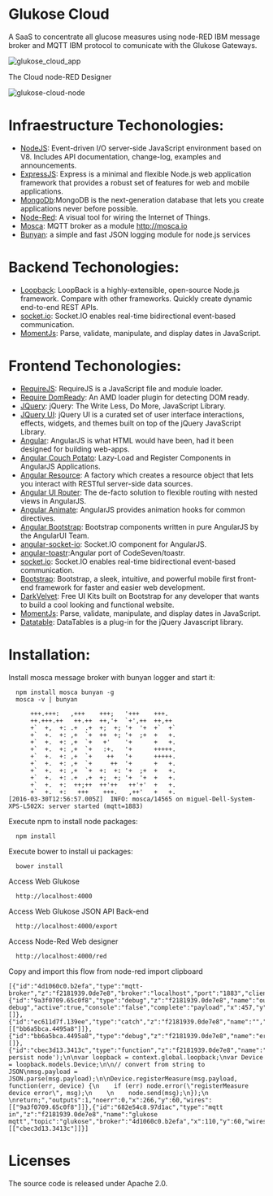 # Glukose Cloud

A SaaS to concentrate all glucose measures using node-RED IBM message broker and MQTT IBM protocol to comunicate with the Glukose Gateways.

![glukose_cloud_app](https://cloud.githubusercontent.com/assets/1216181/14146100/c60518c0-f696-11e5-93e1-1eb91aaceb3f.png)

The Cloud node-RED Designer

![glukose-cloud-node](https://cloud.githubusercontent.com/assets/1216181/14145935/169d0f0a-f696-11e5-8575-b1fbdc457ebd.png)

# Infraestructure Techonologies:

- [NodeJS](https://nodejs.org/): Event-driven I/O server-side JavaScript environment based on V8. Includes API documentation, change-log, examples and announcements.
- [ExpressJS](http://expressjs.com): Express is a minimal and flexible Node.js web application framework that provides a robust set of features for web and mobile applications.
- [MongoDb](https://www.mongodb.org/):MongoDB is the next-generation database that lets you create applications never before possible.
- [Node-Red](http://nodered.org/): A visual tool for wiring the Internet of Things.
- [Mosca](https://github.com/mcollina/mosca/): MQTT broker as a module http://mosca.io
- [Bunyan](https://github.com/trentm/node-bunyan): a simple and fast JSON logging module for node.js services

# Backend Techonologies:

- [Loopback](https://strongloop.com/): LoopBack is a highly-extensible, open-source Node.js framework. Compare with other frameworks. Quickly create dynamic end-to-end REST APIs.
- [socket.io](http://socket.io/): Socket.IO enables real-time bidirectional event-based communication.
- [MomentJs](http://momentjs.com/): Parse, validate, manipulate, and display dates in JavaScript.

# Frontend Techonologies:

- [RequireJS](http://requirejs.org/): RequireJS is a JavaScript file and module loader.
- [Require DomReady](https://github.com/requirejs/domReady): An AMD loader plugin for detecting DOM ready.
- [JQuery](https://jquery.com): jQuery: The Write Less, Do More, JavaScript Library.
- [JQuery UI](https://jqueryui.com/): jQuery UI is a curated set of user interface interactions, effects, widgets, and themes built on top of the jQuery JavaScript Library.
- [Angular](https://angularjs.org): AngularJS is what HTML would have been, had it been designed for building web-apps.
- [Angular Couch Potato](https://github.com/laurelnaiad/angular-couch-potato): Lazy-Load and Register Components in AngularJS Applications.
- [Angular Resource](https://github.com/angular/bower-angular-resource): A factory which creates a resource object that lets you interact with RESTful server-side data sources.
- [Angular UI Router](https://github.com/angular-ui/ui-router): The de-facto solution to flexible routing with nested views in AngularJS.
- [Angular Animate](https://angularjs.org): AngularJS provides animation hooks for common directives.
- [Angular Bootstrap](https://angular-ui.github.io/bootstrap/): Bootstrap components written in pure AngularJS by the AngularUI Team.
- [angular-socket-io](https://github.com/btford/angular-socket-io): Socket.IO component for AngularJS.
- [angular-toastr](https://github.com/Foxandxss/angular-toastr):Angular port of CodeSeven/toastr.
- [socket.io](http://socket.io/): Socket.IO enables real-time bidirectional event-based communication.
- [Bootstrap](http://getbootstrap.com/): Bootstrap, a sleek, intuitive, and powerful mobile first front-end framework for faster and easier web development.
- [DarkVelvet](http://pixelkit.com/): Free UI Kits built on Bootstrap for any developer that wants to build a cool looking and functional website.
- [MomentJs](http://momentjs.com/): Parse, validate, manipulate, and display dates in JavaScript.
- [Datatable](https://datatables.net/): DataTables is a plug-in for the jQuery Javascript library.

# Installation:

Install mosca message broker with bunyan logger and start it:
```
  npm install mosca bunyan -g
  mosca -v | bunyan

      +++.+++:   ,+++    +++;   '+++    +++.
      ++.+++.++   ++.++  ++,'+  `+',++  ++,++
      +`  +,  +: .+  .+  +;  +; '+  '+  +`  +`
      +`  +.  +: ,+  `+  ++  +; '+  ;+  +   +.
      +`  +.  +: ,+  `+   +'    '+      +   +.
      +`  +.  +: ,+  `+   :+.   '+      +++++.
      +`  +.  +: ,+  `+    ++   '+      +++++.
      +`  +.  +: ,+  `+     ++  '+      +   +.
      +`  +.  +: ,+  `+  +:  +: '+  ;+  +   +.
      +`  +.  +: .+  .+  +;  +; '+  '+  +   +.
      +`  +.  +:  ++;++  ++'++   ++'+'  +   +.
      +`  +.  +:   +++    +++.   ,++'   +   +.
[2016-03-30T12:56:57.005Z]  INFO: mosca/14565 on miguel-Dell-System-XPS-L502X: server started (mqtt=1883)

```

Execute npm to install node packages:
```
  npm install
```

Execute bower to install ui packages:
```
  bower install
```

Access Web Glukose
```
  http://localhost:4000
```

Access Web Glukose JSON API Back-end
```
  http://localhost:4000/export
```

Access Node-Red Web designer
```
  http://localhost:4000/red
```

Copy and import this flow from node-red import clipboard
```
[{"id":"4d1060c0.b2efa","type":"mqtt-broker","z":"f2181939.0de7e8","broker":"localhost","port":"1883","clientid":"","usetls":false,"verifyservercert":true,"compatmode":true,"keepalive":"60","cleansession":true,"willTopic":"","willQos":"0","willRetain":"false","willPayload":"","birthTopic":"","birthQos":"0","birthRetain":"false","birthPayload":""},{"id":"9a3f0709.65c0f8","type":"debug","z":"f2181939.0de7e8","name":"out debug","active":true,"console":"false","complete":"payload","x":457,"y":60,"wires":[]},{"id":"ec611d7f.139ee","type":"catch","z":"f2181939.0de7e8","name":"","scope":null,"x":190,"y":222,"wires":[["bb6a5bca.4495a8"]]},{"id":"bb6a5bca.4495a8","type":"debug","z":"f2181939.0de7e8","name":"error","active":true,"console":"false","complete":"payload","x":356,"y":222,"wires":[]},{"id":"cbec3d13.3413c","type":"function","z":"f2181939.0de7e8","name":"persist","func":"console.log('Start persist node');\n\nvar loopback = context.global.loopback;\nvar Device = loopback.models.Device;\n\n// convert from string to JSON\nmsg.payload = JSON.parse(msg.payload);\n\nDevice.registerMeasure(msg.payload, function(err, device) {\n    if (err) node.error(\"registerMeasure device error\", msg);\n    \n    node.send(msg);\n});\n    \nreturn;","outputs":1,"noerr":0,"x":266,"y":60,"wires":[["9a3f0709.65c0f8"]]},{"id":"682e54c8.97d1ac","type":"mqtt in","z":"f2181939.0de7e8","name":"glukose mqtt","topic":"glukose","broker":"4d1060c0.b2efa","x":110,"y":60,"wires":[["cbec3d13.3413c"]]}]
```

# Licenses
The source code is released under Apache 2.0.
